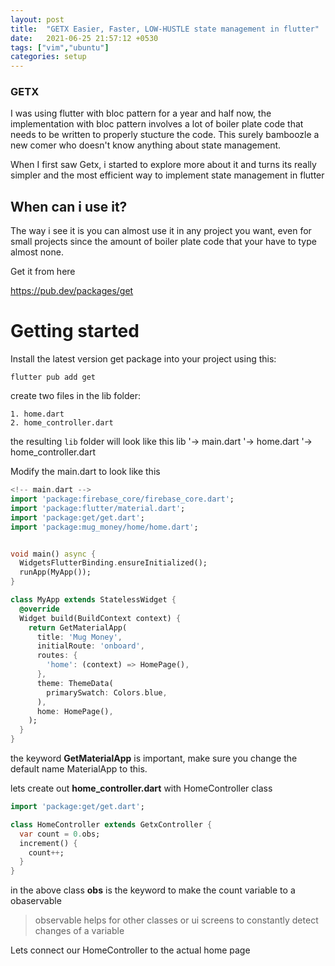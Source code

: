 ```yaml
---
layout: post
title:  "GETX Easier, Faster, LOW-HUSTLE state management in flutter"
date:   2021-06-25 21:57:12 +0530
tags: ["vim","ubuntu"]
categories: setup
---
```


### GETX
I was using flutter with bloc pattern for a year and half now, the implementation with bloc pattern involves a lot of boiler plate code that needs to be written to properly stucture the code. This surely bamboozle a new comer who doesn't know anything about state management. 

When I first saw Getx, i started to explore more about it and turns its really simpler and the most efficient way to implement state management in flutter

## When can i use it?
The way i see it is you can almost use it in any project you want, even for small projects since the amount of boiler plate code that your have to type almost none.

Get it from here

<https://pub.dev/packages/get>

Getting started
===============

Install the latest version get package into your project using this: 

```
flutter pub add get
```

create two files in the lib folder:

    1. home.dart
    2. home_controller.dart

the resulting `lib` folder will look like this
    lib
     '-> main.dart
     '-> home.dart
     '-> home_controller.dart

Modify the main.dart to look like this
```dart
<!-- main.dart -->
import 'package:firebase_core/firebase_core.dart';
import 'package:flutter/material.dart';
import 'package:get/get.dart';
import 'package:mug_money/home/home.dart';


void main() async {
  WidgetsFlutterBinding.ensureInitialized();
  runApp(MyApp());
}

class MyApp extends StatelessWidget {
  @override
  Widget build(BuildContext context) {
    return GetMaterialApp(
      title: 'Mug Money',
      initialRoute: 'onboard',
      routes: {
        'home': (context) => HomePage(),
      },
      theme: ThemeData(
        primarySwatch: Colors.blue,
      ),
      home: HomePage(),
    );
  }
}

```
the keyword **GetMaterialApp** is important, make sure you change the default name MaterialApp to this.

lets create out **home_controller.dart** with HomeController class

```dart
import 'package:get/get.dart';

class HomeController extends GetxController {
  var count = 0.obs;
  increment() {
    count++;
  }
}
```

in the above class **obs** is the keyword to make the count variable to a obaservable

> observable helps for other classes or ui screens to constantly detect changes of a variable


Lets connect our HomeController to the actual home page

